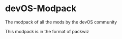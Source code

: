 # devOS-Modpack
The modpack of all the mods by the devOS community

This modpack is in the format of packwiz
